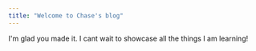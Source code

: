 ```yaml
---
title: "Welcome to Chase's blog"
---
```


I'm glad you made it. I cant wait to showcase all the things I am learning!
